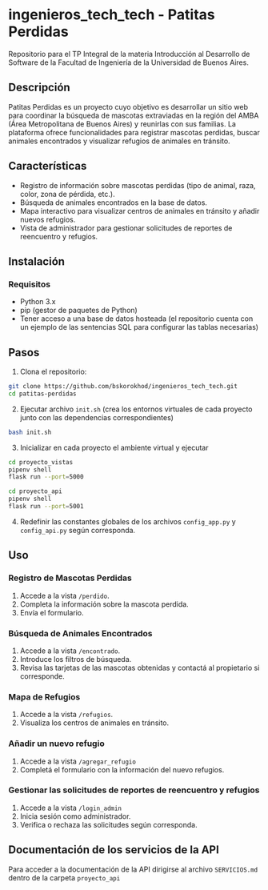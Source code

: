 # ingenieros_tech_tech - Patitas Perdidas
Repositorio para el TP Integral de la materia Introducción al Desarrollo de Software de la Facultad de Ingeniería de la Universidad de Buenos Aires.

## Descripción
Patitas Perdidas es un proyecto cuyo objetivo es desarrollar un sitio web para coordinar la búsqueda de mascotas extraviadas en la región del AMBA (Área Metropolitana de Buenos Aires) y reunirlas con sus familias. La plataforma ofrece funcionalidades para registrar mascotas perdidas, buscar animales encontrados y visualizar refugios de animales en tránsito.

## Características
* Registro de información sobre mascotas perdidas (tipo de animal, raza, color, zona de pérdida, etc.).
* Búsqueda de animales encontrados en la base de datos.
* Mapa interactivo para visualizar centros de animales en tránsito y añadir nuevos refugios.
* Vista de administrador para gestionar solicitudes de reportes de reencuentro y refugios.

## Instalación
### Requisitos
* Python 3.x
* pip (gestor de paquetes de Python)
* Tener acceso a una base de datos hosteada (el repositorio cuenta con un ejemplo de las sentencias SQL para configurar las tablas necesarias)

## Pasos
1. Clona el repositorio:
```bash
git clone https://github.com/bskorokhod/ingenieros_tech_tech.git
cd patitas-perdidas
```
2. Ejecutar archivo `init.sh` (crea los entornos virtuales de cada proyecto junto con las dependencias correspondientes)
```bash
bash init.sh
```
3. Inicializar en cada proyecto el ambiente virtual y ejecutar
```bash
cd proyecto_vistas
pipenv shell 
flask run --port=5000
```

```bash
cd proyecto_api
pipenv shell 
flask run --port=5001
```
4. Redefinir las constantes globales de los archivos `config_app.py` y `config_api.py` según corresponda.

## Uso
### Registro de Mascotas Perdidas
1. Accede a la vista `/perdido`.
2. Completa la información sobre la mascota perdida.
3. Envía el formulario.

### Búsqueda de Animales Encontrados
1. Accede a la vista `/encontrado`.
2. Introduce los filtros de búsqueda.
3. Revisa las tarjetas de las mascotas obtenidas y contactá al propietario si corresponde.

### Mapa de Refugios
1. Accede a la vista `/refugios`.
2. Visualiza los centros de animales en tránsito.

### Añadir un nuevo refugio
1. Accede a la vista `/agregar_refugio`
2. Completá el formulario con la información del nuevo refugios.

### Gestionar las solicitudes de reportes de reencuentro y refugios
1. Accede a la vista `/login_admin`
2. Inicia sesión como administrador.
3. Verifica o rechaza las solicitudes según corresponda.

## Documentación de los servicios de la API
Para acceder a la documentación de la API dirigirse al archivo `SERVICIOS.md` dentro de la carpeta `proyecto_api`